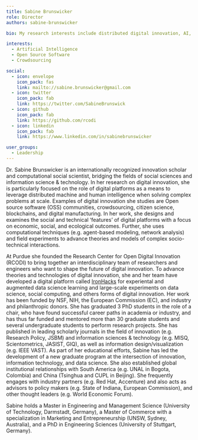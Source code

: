 ```yaml
---
title: Sabine Brunswicker
role: Director
authors: sabine-brunswicker

bio: My research interests include distributed digital innovation, AI, crowdsourcing, and open source software

interests:
  - Artificial Intelligence
  - Open Source Software
  - Crowdsourcing

social:
  - icon: envelope
    icon_pack: fas
    link: mailto://sabine.brunswicker@gmail.com
  - icon: twitter
    icon_pack: fab
    link: https://twitter.com/SabineBrunswick
  - icon: github
    icon_pack: fab
    link: https://github.com/rcodi
  - icon: linkedin
    icon_pack: fab
    link: https://www.linkedin.com/in/sabinebrunswicker

user_groups:
  - Leadership
---
```

Dr. Sabine Brunswicker is an internationally recognized innovation scholar and computational social scientist, bridging the fields of social sciences and information science & technology. In her research on digital innovation, she is particularly focused on the role of digital platforms as a means to leverage distributed machine and human intelligence when solving complex problems at scale. Examples of digital innovation she studies are Open source software (OSS) communities, crowdsourcing, citizen science, blockchains, and digital manufacturing. In her work, she designs and examines the social and technical ‘features’ of digital platforms with a focus on economic, social, and ecological outcomes. Further, she uses computational techniques (e.g. agent-based modeling, network analysis) and field experiments to advance theories and models of complex socio-technical interactions.

At Purdue she founded the Research Center for Open Digital Innovation (RCODI) to bring together an interdisciplinary team of researchers and engineers who want to shape the future of digital innovation. To advance theories and technologies of digital innovation, she and her team have developed a digital platform called [IronHacks](https://ironhacks.com) for experiental and augmented data science learning and large-scale experiments on data science, social computing, and others forms of digital innovation. Her work has been funded by NSF, NIH, the European Commission (EC), and industry and philanthropic donors. She has graduated 3 PhD students in the role of a chair, who have found successful career paths in academia or industry, and has thus far funded and mentored more than 30 graduate students and several undergraduate students to perform research projects. She has published in leading scholarly journals in the field of innovation (e.g. Research Policy, JSBM) and information sciences & technology (e.g. MISQ, Scientometrics, JASIST, GIQ), as well as information design/visualization (e.g. IEEE VAST). As part of her educational efforts, Sabine has led the development of a new graduate program at the intersection of innovation, information technology, and data science. She also established global institutional relationships with South America (e.g. UNAL in Bogota, Colombia) and China (Tsinghua and CUPL in Beijing). She frequently engages with industry partners (e.g. Red Hat, Accenture) and also acts as advisors to policy makers (e.g. State of Indiana, European Commission), and other thought leaders (e.g. World Economic Forum).



Sabine holds a Master in Engineering and Management Science (University of Technology, Darmstadt, Germany), a Master of Commerce with a specialization in Marketing and Entrepreneurship (UNSW, Sydney, Australia), and a PhD in Engineering Sciences (University of Stuttgart, Germany).


